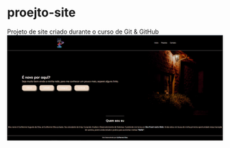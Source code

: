 # proejto-site
 Projeto de site criado durante o curso de Git & GitHub
<img  src="https://github.com/dasilvaguilherme/projeto-site/blob/main/landingpage.PNG"/>
